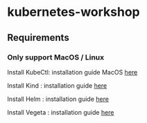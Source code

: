 # kubernetes-workshop

## Requirements

### Only support MacOS / Linux

Install KubeCtl: installation guide MacOS [here](http://kubernetes.io/docs/tasks/tools/)

Install Kind : installation guide [here](https://kind.sigs.k8s.io/docs/user/quick-start/#installing-with-a-package-manager)

Install Helm : installation guide [here](https://helm.sh/docs/intro/install/#through-package-managers)

Install Vegeta : installation guide [here](https://github.com/tsenart/vegeta?tab=readme-ov-file#install)
